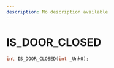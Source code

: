 ```yaml
---
description: No description available 
---
```


# IS_DOOR_CLOSED

```cpp
int IS_DOOR_CLOSED(int _Unk0);
```